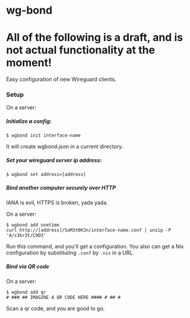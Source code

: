 wg-bond
=======

# All of the following is a draft, and is not actual functionality at the moment!

Easy configuration of new Wireguard clients.

### Setup

On a server:

##### Initialize a config:

```shell script
$ wgbond init interface-name
```

It will create wgbond.json in a current directory.

##### Set your wireguard server ip address:

```shell script
$ wgbond set address=[address]
```

##### Bind another computer securely over HTTP

IANA is evil, HTTPS is broken, yada yada.

On a server:

```shell script
$ wgbond add onetime
curl http://[address]/SoM3t0K3n/interface-name.conf | unzip -P 'A/s3kr3t/C0D3'
```

Run this command, and you'll get a configuration.
You also can get a Nix configuration by substituting `.conf` by `.nix` in a URL.

##### Bind via QR code

On a server:

```shell script
$ wgbond add qr
# ### ## IMAGINE A QR CODE HERE #### # ## #
```

Scan a qr code, and you are good to go.